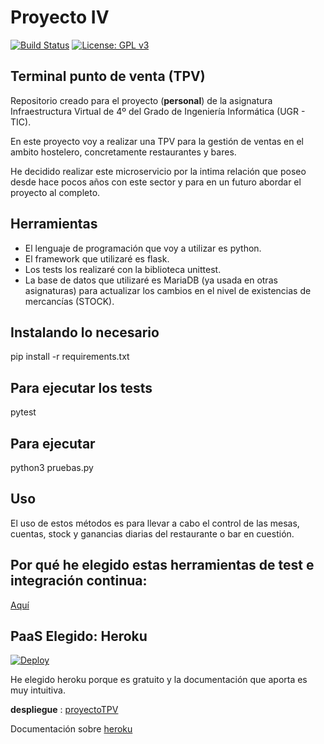 # Proyecto IV
[![Build Status](https://travis-ci.org/joseviro/ProyectoTPV.svg?branch=master)](https://travis-ci.org/joseviro/ProyectoTPV)
[![License: GPL v3](https://img.shields.io/badge/License-GPL%20v3-blue.svg)](https://www.gnu.org/licenses/gpl-3.0)

## Terminal punto de venta (TPV)
Repositorio creado para el proyecto (**personal**) de la asignatura Infraestructura Virtual de 4º del Grado de Ingeniería Informática (UGR - TIC).

En este proyecto voy a realizar una TPV para la gestión de ventas en el ambito hostelero, concretamente restaurantes y bares.

He decidido realizar este microservicio por la intima relación que poseo desde hace pocos años con este sector y para en un futuro abordar el proyecto al completo.

## Herramientas

- El lenguaje de programación que voy a utilizar es python.
- El framework que utilizaré es flask.
- Los tests los realizaré con la biblioteca unittest.
- La base de datos que utilizaré es MariaDB (ya usada en otras asignaturas) para actualizar los cambios en el nivel de existencias de mercancías (STOCK).

## Instalando lo necesario
pip install -r requirements.txt

## Para ejecutar los tests
pytest

## Para ejecutar
python3 pruebas.py

## Uso
El uso de estos métodos es para llevar a cabo el control de las mesas, cuentas, stock y ganancias diarias del restaurante o bar en cuestión.

## Por qué he elegido estas herramientas de test e integración continua:
[Aquí](https://joseviro.github.io/ProyectoTPV/docs/explicacionElecciones)

## PaaS Elegido: Heroku
[![Deploy](https://www.herokucdn.com/deploy/button.svg)](https://heroku.com/deploy)

He elegido heroku porque es gratuito y la documentación que aporta es muy intuitiva.

**despliegue** : [proyectoTPV](https://proyecto-tpv.herokuapp.com/)

Documentación sobre [heroku](https://github.com/joseviro/ProyectoTPV/blob/master/docs/heroku.md)
